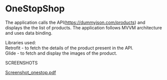 # OneStopShop
The application calls the API(https://dummyjson.com/products) and displays the the list of products. The application follows MVVM architecture and uses data binding.

Libraries used:
  <br>Retrofit - to fetch the details of the product present in the API.
  <br>Glide - to fetch and display the images of the product.



SCREENSHOTS
  
[Screenshot_onestop.pdf](https://github.com/mdtaha099/OneStopShop/files/13596698/Screenshot_onestop.pdf)
